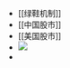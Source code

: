 - [[绿鞋机制]]
- [[中国股市]]
- [[美国股市]]
- ![](https://firebasestorage.googleapis.com/v0/b/firescript-577a2.appspot.com/o/imgs%2Fapp%2Fxinyiheng%2F1Smv7BUDH3.png?alt=media&token=eaa74029-f698-4ce7-8588-b483771ca3ab)
- 
